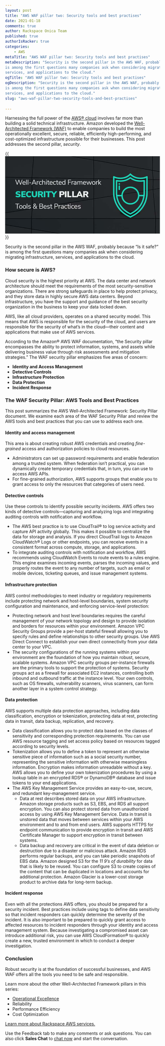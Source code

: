 ```yaml
---
layout: post
title: "AWS WAF pillar two: Security tools and best practises"
date: 2021-01-18
comments: true
author: Rackspace Onica Team
published: true
authorIsRacker: true
categories:
    - AWS
metaTitle: "AWS WAF pillar two: Security tools and best practises"
metaDescription: "Security is the second pillar in the AWS WAF, probably because “Is it safe?”
is among the first questions many companies ask when considering migrating infrastructure,
services, and applications to the cloud."
ogTitle: "AWS WAF pillar two: Security tools and best practises"
ogDescription: "Security is the second pillar in the AWS WAF, probably because “Is it safe?”
is among the first questions many companies ask when considering migrating infrastructure,
services, and applications to the cloud."
slug: "aws-waf-pillar-two-security-tools-and-best-practises"

---
```


Harnessing the full power of the [AWS&reg; cloud](https://onica.com/amazon-web-services/)
involves far more than building a solid technical infrastructure. Amazon developed the
[Well-Architected Framework (WAF)](https://aws.amazon.com/architecture/well-architected/)
to enable companies to build the most operationally excellent, secure, reliable, efficiently
high-performing, and cost-optimized infrastructure possible for their businesses. This post
addresses the second pillar, *security*.

<!--more-->

{{<img src="Picture1.png" title="" alt="">}}

Security is the second pillar in the AWS WAF, probably because “Is it safe?” is among the
first questions many companies ask when considering migrating infrastructure, services, and
applications to the cloud.

### How secure is AWS?

Cloud security is the highest priority at AWS. The data center and network architecture
should meet the requirements of the most security-sensitive organizations. There are strong
safeguards in place to help protect privacy, and they store data in highly secure AWS data
centers. Beyond infrastructure, you have the support and guidance of the best security
organization in the business to keep your data locked down.

AWS, like all cloud providers, operates on a shared security model. This means that AWS is
responsible for the security of the cloud, and users are responsible for the security of
what’s in the cloud&mdash;their content and applications that make use of AWS services.

According to the Amazon&reg; AWS WAF documentation, “the Security pillar encompasses the
ability to protect information, systems, and assets while delivering business value through
risk assessments and mitigation strategies.” The WAF security pillar emphasizes five areas
of concern:

- **Identity and Access Management**
- **Detective Controls**
- **Infrastructure Protection**
- **Data Protection**
- **Incident Response**

### The WAF Security Pillar: AWS Tools and Best Practices

This post summarizes the AWS Well-Architected Framework: Security Pillar document. We
examine each area of the WAF Security Pillar and review the AWS tools and best practices
that you can use to address each one.

#### Identity and access management

This area is about creating robust AWS credentials and creating *fine-grained* access and
authorization policies to cloud resources.

- Administrators can set up password requirements and enable federation among a trusted
  system. When federation isn’t practical, you can dynamically create temporary credentials
  that, in turn, you can use to access AWS APIs.
- For fine-grained authorization, AWS supports groups that enable you to grant access to
  only the resources that categories of users need.

#### Detective controls

Use these controls to identify possible security incidents. AWS offers two kinds of
detective controls&mdash;capturing and analyzing logs and integrating auditing controls
with notification and workflow.

- The AWS best practice is to use CloudTrail&reg; to log service activity and capture API
  activity globally. This makes it possible to centralize the data for storage and analysis.
  If you direct CloudTrail logs to Amazon CloudWatch&reg; Logs or other endpoints, you can
  receive events in a consistent format across compute, storage, and applications.
- To integrate auditing controls with notification and workflow, AWS recommends using
  CloudWatch Events to route events to a rules engine. This engine examines incoming events,
  parses the incoming values, and properly routes the event to any number of targets, such as
  email or mobile devices, ticketing queues, and issue management systems.

#### Infrastructure protection

AWS control methodologies to meet industry or regulatory requirements include protecting
network and host-level boundaries, system security configuration and maintenance, and
enforcing service-level protection:

- Protecting network and host level boundaries requires the careful management of your
  network topology and design to provide isolation and borders for resources within your
  environment. Amazon VPC Security Groups provide a per-host stateful firewall allowing you
  to specify rules and define relationships to other security groups. Use AWS Direct Connect
  to establish your own direct connectivity from your data center to your VPC.
- The security configurations of the running systems within your environment are the
  foundation of how you maintain robust, secure, scalable systems. Amazon VPC security
  groups per-instance firewalls are the primary tools to support the protection of systems.
  Security groups act as a firewall for associated EC2 instances, controlling both inbound
  and outbound traffic at the instance level. Your own controls, such as OS firewalls,
  vulnerability scanners, virus scanners, can form another layer in a system control
  strategy.

#### Data protection

AWS supports multiple data protection approaches, including data classification, encryption
or tokenization, protecting data at rest, protecting data in transit, data backup, replication,
and recovery.

- Data classification allows you to protect data based on the classes of sensitivity and
  corresponding protection requirements. You can use AWS resource tagging and set access
  policy based on resources tagged according to security levels.
- Tokenization allows you to define a token to represent an otherwise sensitive piece of
  information such as a social security number, representing the sensitive information with
  otherwise meaningless information. Encryption makes information unreadable without a key.
  AWS allows you to define your own tokenization procedures by using a lookup table in an
  encrypted RDS&reg; or DynamoDB&reg; database and issue tokens to your end applications.
- The AWS Key Management Service provides an easy-to-use, secure, and redundant
  key-management service.
  - Data at rest describes stored data on your AWS infrastructure. Amazon storage products
    such as S3, EBS, and RDS all support encryption. You can also protect stored data from
    unauthorized access by using AWS Key Management Service. Data in transit is unstored
    data that moves between services within your AWS environment and to and from end users.
    AWS supports HTTPS for endpoint communication to provide encryption in transit and AWS
    Certificate Manager to support encryption in transit between systems.
  - Data backup and recovery are critical in the event of data deletion or destruction due
    to a disaster or malicious attack. Amazon RDS performs regular backups, and you can
    take periodic snapshots of EBS data. Amazon designed  S3 for the *11 9’s of durability*
    for data that is likely to be reused. You can configure S3 to create copies of the
    content that can be duplicated in locations and accounts for additional protection.
    Amazon Glacier is a lower-cost storage product to archive data for long-term backup.

#### Incident response

Even with all the protections AWS offers, you should be prepared for a security incident.
Best practices include using tags to define data sensitivity so that incident responders
can quickly determine the severity of the incident. It is also important to be prepared to
quickly grant access to affected resources to incident responders through your identity and
access management system. Because investigating a compromised asset can introduce additional
risk, you can use AWS CloudFormation&reg; to quickly create a new, trusted environment in
which to conduct a deeper investigation.

### Conclusion

Robust security is at the foundation of successful businesses, and AWS WAF offers all the
tools you need to be safe and responsible.

Learn more about the other Well-Architected Framework pillars in this series:

- [Operational Excellence](https://docs.rackspace.com/blog/aws-waf-pillar-one-operational-excellence-tools-and-best-practises/)
- Reliability
- Performance Efficiency
- Cost Optimization

<a class="cta blue" id="cta" href="https://www.rackspace.com/cloud/aws">Learn more about Rackspace AWS services.</a>

Use the Feedback tab to make any comments or ask questions. You can also click
**Sales Chat** to [chat now](https://www.rackspace.com/) and start the conversation.
